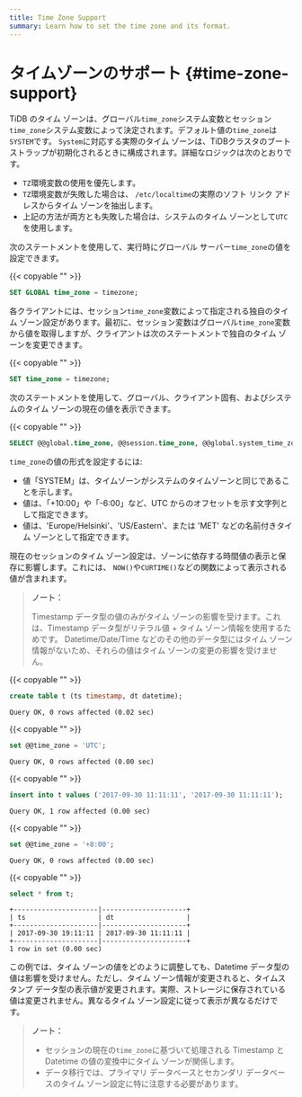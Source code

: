 ```yaml
---
title: Time Zone Support
summary: Learn how to set the time zone and its format.
---
```


# タイムゾーンのサポート {#time-zone-support}

TiDB のタイム ゾーンは、グローバル`time_zone`システム変数とセッション`time_zone`システム変数によって決定されます。デフォルト値の`time_zone`は`SYSTEM`です。 `System`に対応する実際のタイム ゾーンは、TiDBクラスタのブートストラップが初期化されるときに構成されます。詳細なロジックは次のとおりです。

-   `TZ`環境変数の使用を優先します。
-   `TZ`環境変数が失敗した場合は、 `/etc/localtime`の実際のソフト リンク アドレスからタイム ゾーンを抽出します。
-   上記の方法が両方とも失敗した場合は、システムのタイム ゾーンとして`UTC`を使用します。

次のステートメントを使用して、実行時にグローバル サーバー`time_zone`の値を設定できます。

{{< copyable "" >}}

```sql
SET GLOBAL time_zone = timezone;
```

各クライアントには、セッション`time_zone`変数によって指定される独自のタイム ゾーン設定があります。最初に、セッション変数はグローバル`time_zone`変数から値を取得しますが、クライアントは次のステートメントで独自のタイム ゾーンを変更できます。

{{< copyable "" >}}

```sql
SET time_zone = timezone;
```

次のステートメントを使用して、グローバル、クライアント固有、およびシステムのタイム ゾーンの現在の値を表示できます。

{{< copyable "" >}}

```sql
SELECT @@global.time_zone, @@session.time_zone, @@global.system_time_zone;
```

`time_zone`の値の形式を設定するには:

-   値「SYSTEM」は、タイムゾーンがシステムのタイムゾーンと同じであることを示します。
-   値は、「+10:00」や「-6:00」など、UTC からのオフセットを示す文字列として指定できます。
-   値は、&#39;Europe/Helsinki&#39;、&#39;US/Eastern&#39;、または &#39;MET&#39; などの名前付きタイム ゾーンとして指定できます。

現在のセッションのタイム ゾーン設定は、ゾーンに依存する時間値の表示と保存に影響します。これには、 `NOW()`や`CURTIME()`などの関数によって表示される値が含まれます。

> **ノート：**
>
> Timestamp データ型の値のみがタイム ゾーンの影響を受けます。これは、Timestamp データ型がリテラル値 + タイム ゾーン情報を使用するためです。 Datetime/Date/Time などのその他のデータ型にはタイム ゾーン情報がないため、それらの値はタイム ゾーンの変更の影響を受けません。

{{< copyable "" >}}

```sql
create table t (ts timestamp, dt datetime);
```

```
Query OK, 0 rows affected (0.02 sec)
```

{{< copyable "" >}}

```sql
set @@time_zone = 'UTC';
```

```
Query OK, 0 rows affected (0.00 sec)
```

{{< copyable "" >}}

```sql
insert into t values ('2017-09-30 11:11:11', '2017-09-30 11:11:11');
```

```
Query OK, 1 row affected (0.00 sec)
```

{{< copyable "" >}}

```sql
set @@time_zone = '+8:00';
```

```
Query OK, 0 rows affected (0.00 sec)
```

{{< copyable "" >}}

```sql
select * from t;
```

```
+---------------------|---------------------+
| ts                  | dt                  |
+---------------------|---------------------+
| 2017-09-30 19:11:11 | 2017-09-30 11:11:11 |
+---------------------|---------------------+
1 row in set (0.00 sec)
```

この例では、タイム ゾーンの値をどのように調整しても、Datetime データ型の値は影響を受けません。ただし、タイム ゾーン情報が変更されると、タイムスタンプ データ型の表示値が変更されます。実際、ストレージに保存されている値は変更されません。異なるタイム ゾーン設定に従って表示が異なるだけです。

> **ノート：**
>
> -   セッションの現在の`time_zone`に基づいて処理される Timestamp と Datetime の値の変換中にタイム ゾーンが関係します。
> -   データ移行では、プライマリ データベースとセカンダリ データベースのタイム ゾーン設定に特に注意する必要があります。
